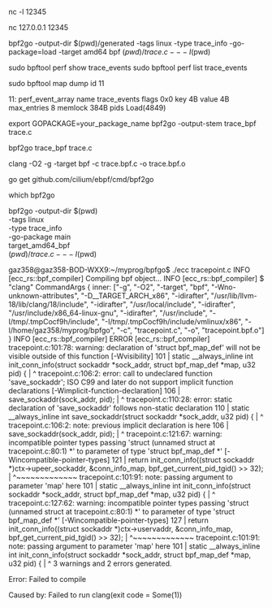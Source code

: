 nc -l 12345

nc 127.0.0.1 12345



bpf2go -output-dir $(pwd)/generated -tags linux -type trace_info -go-package=load -target amd64 bpf $(pwd)/trace.c -- -I$(pwd)


sudo bpftool perf show  trace_events
sudo bpftool perf list  trace_events

sudo bpftool map dump id 11




11: perf_event_array  name trace_events  flags 0x0
        key 4B  value 4B  max_entries 8  memlock 384B
        pids Load(4849)


export GOPACKAGE=your_package_name
bpf2go -output-stem trace_bpf trace.c

bpf2go trace_bpf trace.c



clang -O2 -g -target bpf -c trace.bpf.c -o trace.bpf.o

go get github.com/cilium/ebpf/cmd/bpf2go

which bpf2go


bpf2go -output-dir $(pwd) \
  -tags linux \
  -type trace_info \
  -go-package main \
  target_amd64_bpf \
  $(pwd)/trace.c -- -I$(pwd)


gaz358@gaz358-BOD-WXX9:~/myprog/bpfgo$ ./ecc tracepoint.c
INFO [ecc_rs::bpf_compiler] Compiling bpf object...
INFO [ecc_rs::bpf_compiler] $ "clang" CommandArgs { inner: ["-g", "-O2", "-target", "bpf", "-Wno-unknown-attributes", "-D__TARGET_ARCH_x86", "-idirafter", "/usr/lib/llvm-18/lib/clang/18/include", "-idirafter", "/usr/local/include", "-idirafter", "/usr/include/x86_64-linux-gnu", "-idirafter", "/usr/include", "-I/tmp/.tmpCocf9h/include", "-I/tmp/.tmpCocf9h/include/vmlinux/x86", "-I/home/gaz358/myprog/bpfgo", "-c", "tracepoint.c", "-o", "tracepoint.bpf.o"] }
INFO [ecc_rs::bpf_compiler] 
ERROR [ecc_rs::bpf_compiler] tracepoint.c:101:78: warning: declaration of 'struct bpf_map_def' will not be visible outside of this function [-Wvisibility]
  101 | static __always_inline int init_conn_info(struct sockaddr *sock_addr, struct bpf_map_def *map, u32 pid) {
      |                                                                              ^
tracepoint.c:106:2: error: call to undeclared function 'save_sockaddr'; ISO C99 and later do not support implicit function declarations [-Wimplicit-function-declaration]
  106 |         save_sockaddr(sock_addr, pid);
      |         ^
tracepoint.c:110:28: error: static declaration of 'save_sockaddr' follows non-static declaration
  110 | static __always_inline int save_sockaddr(struct sockaddr *sock_addr, u32 pid) {
      |                            ^
tracepoint.c:106:2: note: previous implicit declaration is here
  106 |         save_sockaddr(sock_addr, pid);
      |         ^
tracepoint.c:121:67: warning: incompatible pointer types passing 'struct (unnamed struct at tracepoint.c:80:1) *' to parameter of type 'struct bpf_map_def *' [-Wincompatible-pointer-types]
  121 |     return init_conn_info((struct sockaddr *)ctx->upeer_sockaddr, &conn_info_map, bpf_get_current_pid_tgid() >> 32);
      |                                                                   ^~~~~~~~~~~~~~
tracepoint.c:101:91: note: passing argument to parameter 'map' here
  101 | static __always_inline int init_conn_info(struct sockaddr *sock_addr, struct bpf_map_def *map, u32 pid) {
      |                                                                                           ^
tracepoint.c:127:62: warning: incompatible pointer types passing 'struct (unnamed struct at tracepoint.c:80:1) *' to parameter of type 'struct bpf_map_def *' [-Wincompatible-pointer-types]
  127 |     return init_conn_info((struct sockaddr *)ctx->uservaddr, &conn_info_map, bpf_get_current_pid_tgid() >> 32);
      |                                                              ^~~~~~~~~~~~~~
tracepoint.c:101:91: note: passing argument to parameter 'map' here
  101 | static __always_inline int init_conn_info(struct sockaddr *sock_addr, struct bpf_map_def *map, u32 pid) {
      |                                                                                           ^
3 warnings and 2 errors generated.

Error: Failed to compile

Caused by:
    Failed to run clang(exit code = Some(1))
